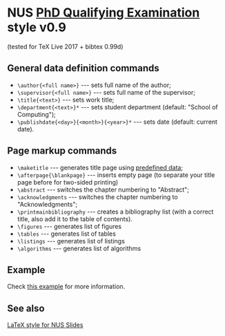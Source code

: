 # NUS [PhD Qualifying Examination](https://mysoc.nus.edu.sg/pg/research-based-qualifying-examination/) style v0.9
(tested for TeX Live 2017 + bibtex 0.99d)

## General data definition commands
* `\author{<full name>}` --- sets full name of the author;
* `\supervisor{<full name>}` --- sets full name of the supervisor;
* `\title{<text>}` --- sets work title;
* `\department{<text>}*` --- sets student department (default: "School of Computing");
* `\publishdate{<day>}{<month>}{<year>}*` --- sets date (default: current date).

## Page markup commands
* `\maketitle` --- generates title page using [predefined data](#general-data-definition-commands);
* `\afterpage{\blankpage}` --- inserts empty page (to separate your title page before for two-sided printing)
* `\abstract` --- switches the chapter numbering to "Abstract";
* `\acknowledgments` --- switches the chapter numbering to "Acknowledgments";
* `\printmainbibliography` --- creates a bibliography list (with a correct title, also add it to the table of contents).
* `\figures` --- generates list of figures
* `\tables` --- generates list of tables
* `\listings` --- generates list of listings
* `\algorithms` --- generates list of algorithms

## Example
Check [this example](https://github.com/Nilera/NUS-QE/blob/master/grp-report.tex) for more information.

## See also
[LaTeX style for NUS Slides](https://github.com/Nilera/NUS-Slides)
